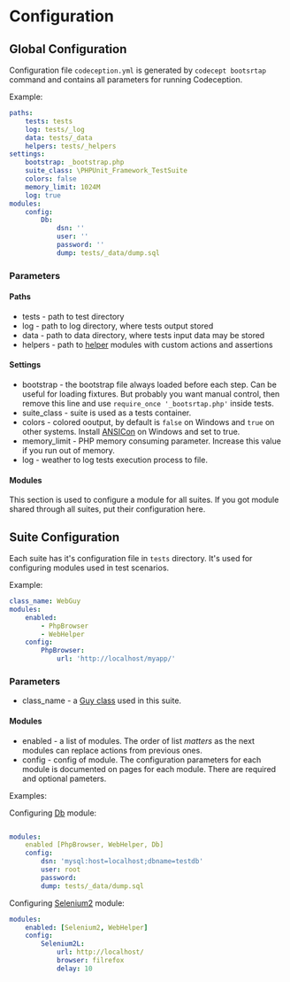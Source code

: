 # Configuration

## Global Configuration

Configuration file `codeception.yml` is generated by `codecept bootsrtap` command and contains all parameters for running Codeception.

Example:

``` yaml
paths:
    tests: tests
    log: tests/_log
    data: tests/_data
    helpers: tests/_helpers
settings:
    bootstrap: _bootstrap.php
    suite_class: \PHPUnit_Framework_TestSuite
    colors: false
    memory_limit: 1024M
    log: true
modules:
    config:
        Db:
            dsn: ''
            user: ''
            password: ''
            dump: tests/_data/dump.sql 
```

### Parameters

#### Paths

* tests - path to test directory
* log - path to log directory, where tests output stored
* data - path to data directory, where tests input data may be stored
* helpers - path to [helper](/docs/03-Modules#helpers) modules with custom actions and assertions

#### Settings

* bootstrap - the bootstrap file always loaded before each step. Can be useful for loading fixtures. But probably you want manual control, then remove this line and use `require_once '_bootsrtap.php'` inside tests.
* suite_class - suite is used as a tests container. 
* colors - colored ooutput, by default is `false` on Windows and `true` on other systems. Install [ANSICon](http://adoxa.110mb.com/ansicon/) on Windows and set to true.
* memory_limit - PHP memory consuming parameter. Increase this value if you run out of memory.
* log - weather to log tests execution process to file.

#### Modules

This section is used to configure a module for all suites. If you got module shared through all suites, put their configuration here.

## Suite Configuration

Each suite has it's configuration file in `tests` directory. It's used for configuring modules used in test scenarios.

Example:

``` yaml
class_name: WebGuy
modules:
    enabled:
        - PhpBrowser
        - WebHelper
    config:
        PhpBrowser:
            url: 'http://localhost/myapp/'
```

### Parameters

* class_name - a [Guy class](http://codeception.com/docs/02-GettingStarted#guys) used in this suite.

#### Modules

* enabled - a list of modules. The order of list *matters* as the next modules can replace actions from previous ones.
* config - config of module. The configuration parameters for each module is documented on pages for each module. There are required and optional pameters. 

Examples:

Configuring [Db](http://codeception.com/docs/modules/Db) module:

``` yaml

modules:
	enabled [PhpBrowser, WebHelper, Db]
	config:
		dsn: 'mysql:host=localhost;dbname=testdb'
		user: root
		password:
		dump: tests/_data/dump.sql 
```

Configuring [Selenium2](http://codeception.com/docs/modules/Selenium2) module:

``` yaml
modules:
	enabled: [Selenium2, WebHelper]
	config:
		Selenium2L:
			url: http://localhost/
			browser: filrefox
			delay: 10
```